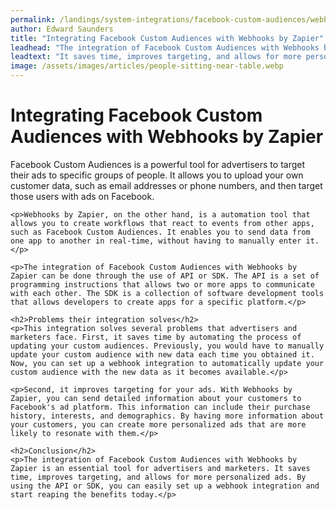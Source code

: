 ```yaml
---
permalink: /landings/system-integrations/facebook-custom-audiences/webhooks-by-zapier
author: Edward Saunders
title: "Integrating Facebook Custom Audiences with Webhooks by Zapier"
leadhead: "The integration of Facebook Custom Audiences with Webhooks by Zapier is an essential tool for advertisers and marketers"
leadtext: "It saves time, improves targeting, and allows for more personalized ads. By using the API or SDK, you can easily set up a webhook integration and start reaping the benefits today."
image: /assets/images/articles/people-sitting-near-table.webp
---
```

<div class="arttext">	<h1>Integrating Facebook Custom Audiences with Webhooks by Zapier</h1>
	<p>Facebook Custom Audiences is a powerful tool for advertisers to target their ads to specific groups of people. It allows you to upload your own customer data, such as email addresses or phone numbers, and then target those users with ads on Facebook.</p>

	<p>Webhooks by Zapier, on the other hand, is a automation tool that allows you to create workflows that react to events from other apps, such as Facebook Custom Audiences. It enables you to send data from one app to another in real-time, without having to manually enter it.</p>

	<p>The integration of Facebook Custom Audiences with Webhooks by Zapier can be done through the use of API or SDK. The API is a set of programming instructions that allows two or more apps to communicate with each other. The SDK is a collection of software development tools that allows developers to create apps for a specific platform.</p>

	<h2>Problems their integration solves</h2>
	<p>This integration solves several problems that advertisers and marketers face. First, it saves time by automating the process of updating your custom audiences. Previously, you would have to manually update your custom audience with new data each time you obtained it. Now, you can set up a webhook integration to automatically update your custom audience with the new data as it becomes available.</p>

	<p>Second, it improves targeting for your ads. With Webhooks by Zapier, you can send detailed information about your customers to Facebook's ad platform. This information can include their purchase history, interests, and demographics. By having more information about your customers, you can create more personalized ads that are more likely to resonate with them.</p>

	<h2>Conclusion</h2>
	<p>The integration of Facebook Custom Audiences with Webhooks by Zapier is an essential tool for advertisers and marketers. It saves time, improves targeting, and allows for more personalized ads. By using the API or SDK, you can easily set up a webhook integration and start reaping the benefits today.</p>
</div>